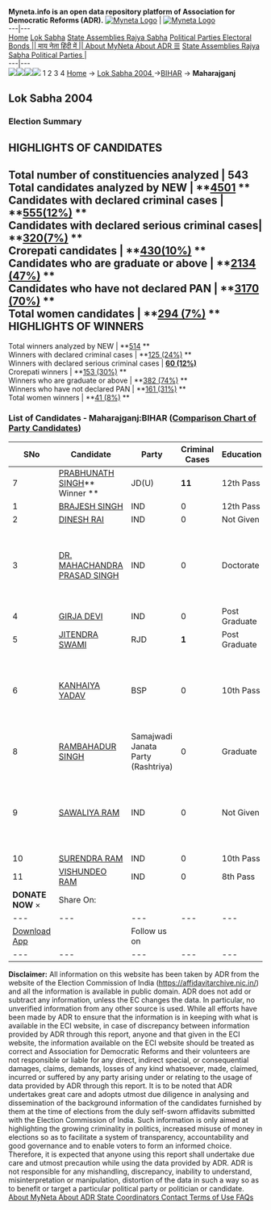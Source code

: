 **Myneta.info is an open data repository platform of Association for Democratic Reforms (ADR).**
[![Myneta Logo](https://www.myneta.info/lib/img/myneta-logo.png)](https://www.myneta.info/) | [![Myneta Logo](https://www.myneta.info/lib/img/adr-logo.png)](https://adrindia.org)  
---|---  
[Home](https://www.myneta.info/) [Lok Sabha](https://www.myneta.info/#ls "Lok Sabha") [ State Assemblies ](https://www.myneta.info/#sa "State Assemblies") [Rajya Sabha](https://www.myneta.info/#rs "Rajya Sabha") [Political Parties ](https://www.myneta.info/party "Political Parties") [ Electoral Bonds ](https://www.myneta.info/electoral_bonds "Electoral Bonds") [ || माय नेता हिंदी में || ](https://translate.google.co.in/translate?prev=hp&hl=en&js=y&u=www.myneta.info&sl=en&tl=hi&history_state0=) [ About MyNeta ](https://adrindia.org/content/about-myneta) [ About ADR ](https://adrindia.org/about-adr/who-we-are) [☰](javascript:void\(0\))
[ State Assemblies ](https://www.myneta.info/#sa "State Assemblies") [ Rajya Sabha ](https://www.myneta.info/#rs "Rajya Sabha") [ Political Parties ](https://www.myneta.info/party "Political Parties")
|   
---|---  
![](https://www.myneta.info/lib/img/banner/banner-1.png)![](https://www.myneta.info/lib/img/banner/banner-2.png)![](https://www.myneta.info/lib/img/banner/banner-3.png)![](https://www.myneta.info/lib/img/banner/banner-4.png)
1  2  3  4 
[Home](https://www.myneta.info/) → [Lok Sabha 2004 ](https://www.myneta.info/loksabha2004/)→[BIHAR](https://www.myneta.info/loksabha2004/index.php?action=show_constituencies&state_id=4) → **Maharajganj**
### 
## Lok Sabha 2004 
###  Election Summary 
HIGHLIGHTS OF CANDIDATES  
---  
Total number of constituencies analyzed |  543   
Total candidates analyzed by NEW | **[4501](https://www.myneta.info/loksabha2004/index.php?action=summary&subAction=candidates_analyzed&sort=candidate#summary) **  
Candidates with declared criminal cases | **[555(12%)](https://www.myneta.info/loksabha2004/index.php?action=summary&subAction=crime&sort=candidate#summary) **  
Candidates with declared serious criminal cases| **[320(7%)](https://www.myneta.info/loksabha2004/index.php?action=summary&subAction=serious_crime&sort=candidate#summary) **  
Crorepati candidates | **[430(10%)](https://www.myneta.info/loksabha2004/index.php?action=summary&subAction=crorepati&sort=candidate#summary) **  
Candidates who are graduate or above | **[2134 (47%)](https://www.myneta.info/loksabha2004/index.php?action=summary&subAction=education&sort=candidate#summary) **  
Candidates who have not declared PAN | **[3170 (70%)](https://www.myneta.info/loksabha2004/index.php?action=summary&subAction=without_pan&sort=candidate#summary) **  
Total women candidates | **[294 (7%)](https://www.myneta.info/loksabha2004/index.php?action=summary&subAction=women_candidate&sort=candidate#summary) **  
HIGHLIGHTS OF WINNERS  
---  
Total winners analyzed by NEW | **[514](https://www.myneta.info/loksabha2004/index.php?action=summary&subAction=winner_analyzed&sort=candidate#summary) **  
Winners with declared criminal cases | **[125 (24%)](https://www.myneta.info/loksabha2004/index.php?action=summary&subAction=winner_crime&sort=candidate#summary) **  
Winners with declared serious criminal cases | **[60 (12%)](https://www.myneta.info/loksabha2004/index.php?action=summary&subAction=winner_serious_crime&sort=candidate#summary)**  
Crorepati winners | **[153 (30%)](https://www.myneta.info/loksabha2004/index.php?action=summary&subAction=winner_crorepati&sort=candidate#summary) **  
Winners who are graduate or above | **[382 (74%)](https://www.myneta.info/loksabha2004/index.php?action=summary&subAction=winner_education&sort=candidate#summary) **  
Winners who have not declared PAN | **[161 (31%)](https://www.myneta.info/loksabha2004/index.php?action=summary&subAction=winner_without_pan&sort=candidate#summary) **  
Total women winners | **[41 (8%)](https://www.myneta.info/loksabha2004/index.php?action=summary&subAction=winner_women&sort=candidate#summary) **  
### List of Candidates - Maharajganj:BIHAR ([Comparison Chart of Party Candidates](https://www.myneta.info/loksabha2004/comparisonchart.php?constituency_id=65))
SNo | Candidate| Party| Criminal Cases| Education| Age| Total Assets| Liabilities  
---|---|---|---|---|---|---|---  
7  | [PRABHUNATH SINGH](https://www.myneta.info/loksabha2004/candidate.php?candidate_id=683)** Winner ** | JD(U) | **11** | 12th Pass| 49 | Rs 32,96,840 ~ 32 Lacs+ | Rs 5,30,175 ~ 5 Lacs+  
1  | [BRAJESH SINGH](https://www.myneta.info/loksabha2004/candidate.php?candidate_id=693) | IND | 0 | 12th Pass| 41 | Nil | Rs 0 ~   
2  | [DINESH RAI](https://www.myneta.info/loksabha2004/candidate.php?candidate_id=692) | IND | 0 | Not Given| 27 | Rs 1,200 ~ 1 Thou+ | Rs 0 ~   
3  | [DR. MAHACHANDRA PRASAD SINGH](https://www.myneta.info/loksabha2004/candidate.php?candidate_id=685) | IND | 0 | Doctorate| 55 | ![](https://myneta.info/image_v2.php?myneta_folder=loksabha2004&candidate_id=685&col=ta) | ![](https://myneta.info/image_v2.php?myneta_folder=loksabha2004&candidate_id=685&col=lia)  
4  | [GIRJA DEVI](https://www.myneta.info/loksabha2004/candidate.php?candidate_id=689) | IND | 0 | Post Graduate| 60 | Rs 95,56,899 ~ 95 Lacs+ | Rs 73,350 ~ 73 Thou+  
5  | [JITENDRA SWAMI](https://www.myneta.info/loksabha2004/candidate.php?candidate_id=684) | RJD | **1** | Post Graduate| 44 | Rs 11,29,241 ~ 11 Lacs+ | Rs 1,80,000 ~ 1 Lacs+  
6  | [KANHAIYA YADAV](https://www.myneta.info/loksabha2004/candidate.php?candidate_id=686) | BSP | 0 | 10th Pass| 54 | ![](https://myneta.info/image_v2.php?myneta_folder=loksabha2004&candidate_id=686&col=ta) | ![](https://myneta.info/image_v2.php?myneta_folder=loksabha2004&candidate_id=686&col=lia)  
8  | [RAMBAHADUR SINGH](https://www.myneta.info/loksabha2004/candidate.php?candidate_id=687) | Samajwadi Janata Party (Rashtriya) | 0 | Graduate| 65 | Rs 42,26,054 ~ 42 Lacs+ | Rs 57,222 ~ 57 Thou+  
9  | [SAWALIYA RAM](https://www.myneta.info/loksabha2004/candidate.php?candidate_id=691) | IND | 0 | Not Given| 37 | ![](https://myneta.info/image_v2.php?myneta_folder=loksabha2004&candidate_id=691&col=ta) | ![](https://myneta.info/image_v2.php?myneta_folder=loksabha2004&candidate_id=691&col=lia)  
10  | [SURENDRA RAM](https://www.myneta.info/loksabha2004/candidate.php?candidate_id=688) | IND | 0 | 10th Pass| 29 | Rs 1,75,000 ~ 1 Lacs+ | Rs 0 ~   
11  | [VISHUNDEO RAM](https://www.myneta.info/loksabha2004/candidate.php?candidate_id=690) | IND | 0 | 8th Pass| 49 | Rs 50,75,000 ~ 50 Lacs+ | Rs 0 ~   
|  **DONATE NOW** × |  Share On:  | [](https://api.whatsapp.com/send?text=https%3A%2F%2Fmyneta.info%2Fpunjab2022%2Findex.php%3Faction%3Dshow_constituencies%26state_id%3D19) | [](https://www.facebook.com/sharer/sharer.php?u=https%3A%2F%2Fmyneta.info%2Fpunjab2022%2Findex.php%3Faction%3Dshow_constituencies%26state_id%3D19) | [](https://twitter.com/share?url=https%3A%2F%2Fmyneta.info%2Fpunjab2022%2Findex.php%3Faction%3Dshow_constituencies%26state_id%3D19)  
---|---|---|---|---  
| [ Download App ](https://play.google.com/store/apps/details?id=com.webrosoft.myneta1&pcampaignid=pcampaignidMKT-Other-global-all-co-prtnr-py-PartBadge-Mar2515-1) | [](https://play.google.com/store/apps/details?id=com.webrosoft.myneta1&pcampaignid=pcampaignidMKT-Other-global-all-co-prtnr-py-PartBadge-Mar2515-1) |  Follow us on  | [](https://www.facebook.com/adrindia.org/) | [](https://twitter.com/adrspeaks) | [](https://groups.google.com/g/national-election-watch?hl=en&pli=1) | [](https://www.instagram.com/adrspeaks/) | [](https://www.youtube.com/user/adrspeaks) | [](https://sharechat.com/profile/adrspeaks)  
---|---|---|---|---|---|---|---|---  
**Disclaimer:** All information on this website has been taken by ADR from the website of the Election Commission of India (https://affidavitarchive.nic.in/) and all the information is available in public domain. ADR does not add or subtract any information, unless the EC changes the data. In particular, no unverified information from any other source is used. While all efforts have been made by ADR to ensure that the information is in keeping with what is available in the ECI website, in case of discrepancy between information provided by ADR through this report, anyone and that given in the ECI website, the information available on the ECI website should be treated as correct and Association for Democratic Reforms and their volunteers are not responsible or liable for any direct, indirect special, or consequential damages, claims, demands, losses of any kind whatsoever, made, claimed, incurred or suffered by any party arising under or relating to the usage of data provided by ADR through this report. It is to be noted that ADR undertakes great care and adopts utmost due diligence in analysing and dissemination of the background information of the candidates furnished by them at the time of elections from the duly self-sworn affidavits submitted with the Election Commission of India. Such information is only aimed at highlighting the growing criminality in politics, increased misuse of money in elections so as to facilitate a system of transparency, accountability and good governance and to enable voters to form an informed choice. Therefore, it is expected that anyone using this report shall undertake due care and utmost precaution while using the data provided by ADR. ADR is not responsible for any mishandling, discrepancy, inability to understand, misinterpretation or manipulation, distortion of the data in such a way so as to benefit or target a particular political party or politician or candidate. 
[ About MyNeta ](https://adrindia.org/content/about-myneta) [ About ADR ](https://adrindia.org/about-adr/who-we-are) [ State Coordinators ](https://adrindia.org/about-adr/state-coordinators) [ Contact ](https://adrindia.org/contact-us) [ Terms of Use ](https://adrindia.org/content/adr-terms-use) [ FAQs ](https://adrindia.org/content/faqs)
